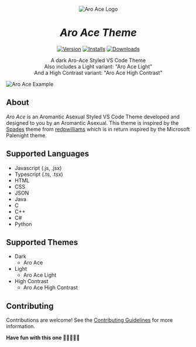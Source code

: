 <div align="center">

![Aro Ace Logo](https://github.com/philbschmidt/Aro-Ace/raw/HEAD/images/aroace.png)

# *Aro Ace Theme*

[![Version](https://img.shields.io/visual-studio-marketplace/v/philbschmidt.aroace?style=for-the-badge&cacheSeconds=3600)](https://marketplace.visualstudio.com/items?itemName=philbschmidt.aroace) [![Installs](https://img.shields.io/visual-studio-marketplace/i/philbschmidt.aroace?style=for-the-badge&cacheSeconds=3600)](https://marketplace.visualstudio.com/items?itemName=philbschmidt.aroace) [![Downloads](https://img.shields.io/visual-studio-marketplace/d/philbschmidt.aroace?style=for-the-badge&label=Downloads&cacheSeconds=3600)](https://marketplace.visualstudio.com/items?itemName=philbschmidt.aroace)

A dark Aro-Ace Styled VS Code Theme  
Also includes a Light variant: "Aro Ace Light"  
And a High Contrast variant: "Aro Ace High Contrast"  

</div>

![Aro Ace Example](https://github.com/philbschmidt/Aro-Ace/raw/HEAD/images/aroace-example.png)

## About

_Aro Ace_ is an Aromantic Asexual Styled VS Code Theme developed and designed to you by an Aromantic Asexual. This theme is inspired by the [Spades](https://github.com/redpwilliams/Spades) theme from [redpwilliams](https://github.com/redpwilliams) which is in return inspired by the Microsoft Palenight theme.

## Supported Languages

- Javascript (.js, .jsx)
- Typescript (.ts, .tsx)
- HTML
- CSS
- JSON
- Java
- C
- C++
- C#
- Python

## Supported Themes

- Dark
    - Aro Ace
- Light
    - Aro Ace Light
- High Contrast
    - Aro Ace High Contrast

## Contributing

Contributions are welcome! See the [Contributing Guidelines](https://github.com/philbschmidt/Aro-Ace/blob/main/CONTRIBUTING.md) for more information.

**Have fun with this one 🧡💛🤍🩵💙**
